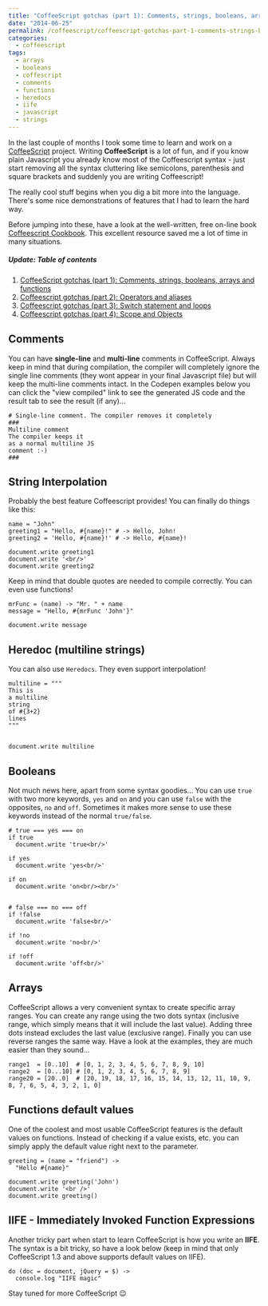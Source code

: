 ```yaml
---
title: "CoffeeScript gotchas (part 1): Comments, strings, booleans, arrays and functions"
date: "2014-06-25"
permalink: /coffeescript/coffeescript-gotchas-part-1-comments-strings-booleans-arrays-and-functions/
categories:
  - coffeescript
tags:
  - arrays
  - booleans
  - coffescript
  - comments
  - functions
  - heredocs
  - iife
  - javascript
  - strings
---
```


In the last couple of months I took some time to learn and work on a [CoffeeScript](http://coffeescript.org/ "CoffeeScript") project. Writing **CoffeeScript** is a lot of fun, and if you know plain Javascript you already know most of the Coffeescript syntax - just start removing all the syntax cluttering like semicolons, parenthesis and square brackets and suddenly you are writing Coffeescript!

The really cool stuff begins when you dig a bit more into the language. There's some nice demonstrations of features that I had to learn the hard way.

Before jumping into these, have a look at the well-written, free on-line book [Coffeescript Cookbook](http://coffeescriptcookbook.com/ "CoffeeScript Cookbook"). This excellent resource saved me a lot of time in many situations.

##### Update: Table of contents

1. [CoffeeScript gotchas (part 1): Comments, strings, booleans, arrays and functions](http://phrappe.com/coffeescript/coffeescript-gotchas-part-1-comments-strings-booleans-arrays-and-functions/)
2. [Coffeescript gotchas (part 2): Operators and aliases](http://phrappe.com/coffeescript/coffeescript-gotchas-part-2-operators-and-aliases/)
3. [Coffeescript gotchas (part 3): Switch statement and loops](http://phrappe.com/coffeescript/coffeescript-gotchas-part-3-switch-statement-and-loops/)
4. [Coffeescript gotchas (part 4): Scope and Objects](http://phrappe.com/coffeescript/coffeescript-gotchas-part-4-scope-and-objects/)

## Comments

You can have **single-line** and **multi-line** comments in CoffeeScript. Always keep in mind that during compilation, the compiler will completely ignore the single line comments (they wont appear in your final Javascript file) but will keep the multi-line comments intact. In the Codepen examples below you can click the "view compiled" link to see the generated JS code and the result tab to see the result (if any)...

```
# Single-line comment. The compiler removes it completely
###
Multiline comment
The compiler keeps it
as a normal multiline JS
comment :-)
###
```

## String Interpolation

Probably the best feature Coffeescript provides! You can finally do things like this:

```
name = "John"
greeting1 = "Hello, #{name}!" # -> Hello, John!
greeting2 = 'Hello, #{name}!' # -> Hello, #{name}!

document.write greeting1
document.write '<br/>'
document.write greeting2
```

Keep in mind that double quotes are needed to compile correctly. You can even use functions!

```
mrFunc = (name) -> "Mr. " + name
message = "Hello, #{mrFunc 'John'}"

document.write message
```

## Heredoc (multiline strings)

You can also use `Heredocs`. They even support interpolation!

```
multiline = """
This is
a multiline
string
of #{3+2}
lines
"""


document.write multiline
```

## Booleans

Not much news here, apart from some syntax goodies... You can use `true` with two more keywords, `yes` and `on` and you can use `false` with the opposites, `no` and `off`. Sometimes it makes more sense to use these keywords instead of the normal `true/false`.

```
# true === yes === on
if true
  document.write 'true<br/>'

if yes
  document.write 'yes<br/>'

if on
  document.write 'on<br/><br/>'


# false === no === off
if !false
  document.write 'false<br/>'

if !no
  document.write 'no<br/>'

if !off
  document.write 'off<br/>'

```

## Arrays

CoffeeScript allows a very convenient syntax to create specific array ranges. You can create any range using the two dots syntax (inclusive range, which simply means that it will include the last value). Adding three dots instead excludes the last value (exclusive range). Finally you can use reverse ranges the same way. Have a look at the examples, they are much easier than they sound...

```
range1  = [0..10]  # [0, 1, 2, 3, 4, 5, 6, 7, 8, 9, 10]
range2  = [0...10] # [0, 1, 2, 3, 4, 5, 6, 7, 8, 9]
range20 = [20..0]  # [20, 19, 18, 17, 16, 15, 14, 13, 12, 11, 10, 9, 8, 7, 6, 5, 4, 3, 2, 1, 0]
```

## Functions default values

One of the coolest and most usable CoffeeScript features is the default values on functions. Instead of checking if a value exists, etc. you can simply apply the default value right next to the parameter.

```
greeting = (name = "friend") ->
  "Hello #{name}"

document.write greeting('John')
document.write '<br />'
document.write greeting()
```

## IIFE - Immediately Invoked Function Expressions

Another tricky part when start to learn CoffeeScript is how you write an **IIFE**. The syntax is a bit tricky, so have a look below (keep in mind that only CoffeeScript 1.3 and above supports default values on IIFE).

```
do (doc = document, jQuery = $) ->
  console.log "IIFE magic"
```

Stay tuned for more CoffeeScript 😉
